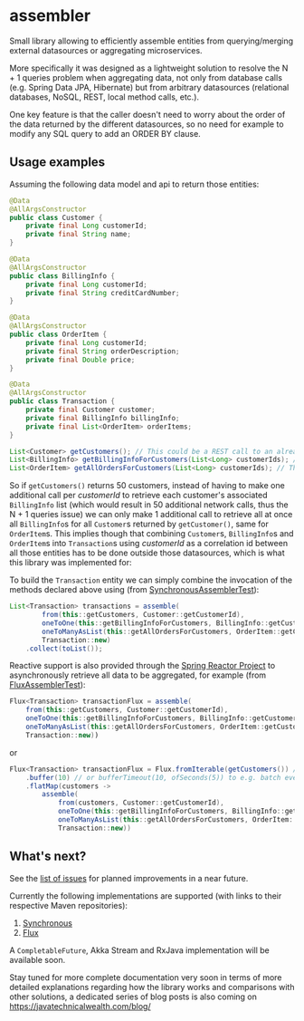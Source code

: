 # assembler
Small library allowing to efficiently assemble entities from querying/merging external datasources or aggregating microservices.

More specifically it was designed as a lightweight solution to resolve the N + 1 queries problem when aggregating data, not only from database calls (e.g. Spring Data JPA, Hibernate) but from arbitrary datasources (relational databases, NoSQL, REST, local method calls, etc.).

One key feature is that the caller doesn't need to worry about the order of the data returned by the different datasources, so no need for example to modify any SQL query to add an ORDER BY clause.

## Usage examples
Assuming the following data model and api to return those entities:
```java
@Data
@AllArgsConstructor
public class Customer {
    private final Long customerId;
    private final String name;
}

@Data
@AllArgsConstructor
public class BillingInfo {
    private final Long customerId;
    private final String creditCardNumber;
}

@Data
@AllArgsConstructor
public class OrderItem {
    private final Long customerId;
    private final String orderDescription;
    private final Double price;
}

@Data
@AllArgsConstructor
public class Transaction {
    private final Customer customer;
    private final BillingInfo billingInfo;
    private final List<OrderItem> orderItems;
}

List<Customer> getCustomers(); // This could be a REST call to an already existing microservice
List<BillingInfo> getBillingInfoForCustomers(List<Long> customerIds); // This could be a call to MongoDB
List<OrderItem> getAllOrdersForCustomers(List<Long> customerIds); // This could be a call to an Oracle database
```

So if `getCustomers()` returns 50 customers, instead of having to make one additional call per *customerId* to retrieve each customer's associated `BillingInfo` list (which would result in 50 additional network calls, thus the N + 1 queries issue) we can only make 1 additional call to retrieve all at once all `BillingInfo`s for all `Customer`s returned by `getCustomer()`, same for `OrderItem`s. This implies though that combining `Customer`s, `BillingInfo`s and `OrderItem`s into `Transaction`s using *customerId* as a correlation id between all those entities has to be done outside those datasources, which is what this library was implemented for:

To build the `Transaction` entity we can simply combine the invocation of the methods declared above using (from [SynchronousAssemblerTest](https://github.com/pellse/assembler/blob/master/assembler-synchronous/src/test/java/io/github/pellse/assembler/synchronous/SynchronousAssemblerTest.java)):
```java
List<Transaction> transactions = assemble(
        from(this::getCustomers, Customer::getCustomerId),
        oneToOne(this::getBillingInfoForCustomers, BillingInfo::getCustomerId),
        oneToManyAsList(this::getAllOrdersForCustomers, OrderItem::getCustomerId),
        Transaction::new)
    .collect(toList());
```

Reactive support is also provided through the [Spring Reactor Project](https://projectreactor.io/) to asynchronously retrieve all data to be aggregated, for example (from [FluxAssemblerTest]( https://github.com/pellse/assembler/blob/master/assembler-flux/src/test/java/io/github/pellse/assembler/flux/FluxAssemblerTest.java)):
```java
Flux<Transaction> transactionFlux = assemble(
    from(this::getCustomers, Customer::getCustomerId),
    oneToOne(this::getBillingInfoForCustomers, BillingInfo::getCustomerId),
    oneToManyAsList(this::getAllOrdersForCustomers, OrderItem::getCustomerId),
    Transaction::new))
```
or
```java
Flux<Transaction> transactionFlux = Flux.fromIterable(getCustomers()) // or just getCustomerFlux()
    .buffer(10) // or bufferTimeout(10, ofSeconds(5)) to e.g. batch every 5 seconds or max of 10 customers
    .flatMap(customers ->
        assemble(
            from(customers, Customer::getCustomerId),
            oneToOne(this::getBillingInfoForCustomers, BillingInfo::getCustomerId, BillingInfo::new),
            oneToManyAsList(this::getAllOrdersForCustomers, OrderItem::getCustomerId),
            Transaction::new))
```
## What's next?
See the [list of issues](https://github.com/pellse/assembler/issues) for planned improvements in a near future.

Currently the following implementations are supported (with links to their respective Maven repositories):
1. [Synchronous](https://github.com/pellse/assembler/tree/master/assembler-synchronous)
2. [Flux](https://github.com/pellse/assembler/tree/master/assembler-flux)

A `CompletableFuture`, Akka Stream and RxJava implementation will be available soon.

Stay tuned for more complete documentation very soon in terms of more detailed explanations regarding how the library works and comparisons with other solutions, a dedicated series of blog posts is also coming on https://javatechnicalwealth.com/blog/
